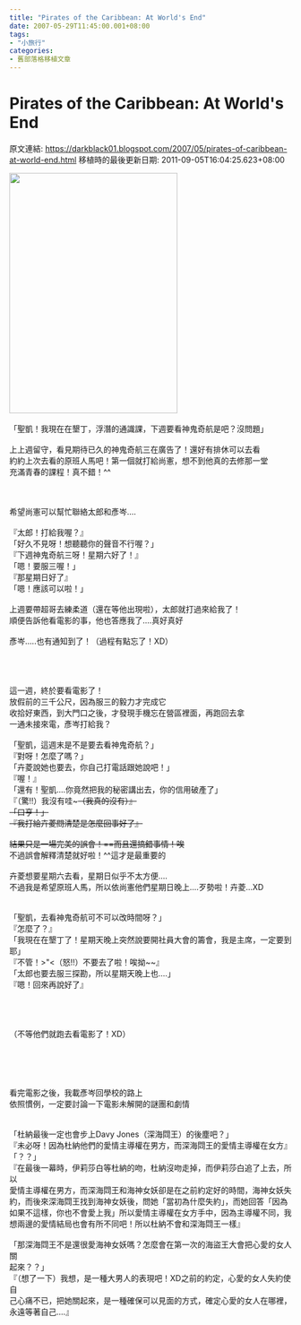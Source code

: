 ```yaml
---
title: "Pirates of the Caribbean: At World's End"
date: 2007-05-29T11:45:00.001+08:00
tags: 
- "小旅行"
categories:
- 舊部落格移植文章
---
```


# Pirates of the Caribbean: At World's End

原文連結: https://darkblack01.blogspot.com/2007/05/pirates-of-caribbean-at-world-end.html
移植時的最後更新日期: 2011-09-05T16:04:25.623+08:00

<img alt="" height="429" src="http://www.bvi.com.tw/movies/pirates3/site/downloads/poster/poster_final.jpg" width="300" /><br /><br />「聖凱！我現在在墾丁，浮潛的通識課，下週要看神鬼奇航是吧？沒問題」<br /><br />上上週留守，看見期待已久的神鬼奇航三在廣告了！還好有排休可以去看<br />約約上次去看的原班人馬吧！第一個就打給尚憲，想不到他真的去修那一堂<br />充滿青春的課程！真不錯！^^<br /><br /><a name='more'></a><br /><br />希望尚憲可以幫忙聯絡太郎和彥岑....<br /><br />『太郎！打給我喔？』<br />「好久不見呀！想聽聽你的聲音不行喔？」<br />『下週神鬼奇航三呀！星期六好了！』<br />「嗯！要服三喔！」<br />『那星期日好了』<br />「嗯！應該可以啦！」<br /><br />上週要帶超哥去練柔道（還在等他出現啦），太郎就打過來給我了！<br />順便告訴他看電影的事，他也答應我了....真好真好<br /><br />彥岑.....也有通知到了！（過程有點忘了！XD）<br /><br /><br /><br /><br />這一週，終於要看電影了！<br />放假前的三千公尺，因為服三的毅力才完成它<br />收拾好東西，到大門口之後，才發現手機忘在營區裡面，再跑回去拿<br />一通未接來電，彥岑打給我？<br /><br />「聖凱，這週末是不是要去看神鬼奇航？」<br />『對呀！怎麼了嗎？」<br />「卉菱說她也要去，你自己打電話跟她說吧！」<br />『喔！』<br />「還有！聖凱....你竟然把我的秘密講出去，你的信用破產了」<br />『（驚!!）我沒有哇~~~（我真的沒有）』<br />「口亨！」<br />『我打給卉菱問清楚是怎麼回事好了』<br /><br />結果只是一場完美的誤會！==而且還搞錯事情！唉~~<br />不過誤會解釋清楚就好啦！^^這才是最重要的<br /><br />卉菱想要星期六去看，星期日似乎不太方便....<br />不過我是希望原班人馬，所以依尚憲他們星期日晚上....歹勢啦！卉菱...XD<br /><br /><br />「聖凱，去看神鬼奇航可不可以改時間呀？」<br />『怎麼了？』<br />「我現在在墾丁了！星期天晚上突然說要開社員大會的籌會，我是主席，一定要到耶」<br />『不管！&gt;"&lt;（怒!!）不要去了啦！唉拗~~』<br />「太郎也要去服三探勘，所以星期天晚上也....」<br />『嗯！回來再說好了』<br /><br /><br /><br /><br />（不等他們就跑去看電影了！XD）<br /><br /><br /><br /><br /><br />看完電影之後，我載彥岑回學校的路上<br />依照慣例，一定要討論一下電影未解開的謎團和劇情<br /><br /><br />「杜納最後一定也會步上Davy Jones（深海閰王）的後塵吧？」<br />『未必呀！因為杜納他們的愛情主導權在男方，而深海閰王的愛情主導權在女方』<br />「？？」<br />『在最後一幕時，伊莉莎白等杜納的吻，杜納沒吻走掉，而伊莉莎白追了上去，所以<br />愛情主導權在男方，而深海閰王和海神女妖卻是在之前約定好的時間，海神女妖失<br />約，而後來深海閰王找到海神女妖後，問她「當初為什麼失約」，而她回答「因為<br />如果不這樣，你也不會愛上我」所以愛情主導權在女方手中，因為主導權不同，我<br />想兩邊的愛情結局也會有所不同吧！所以杜納不會和深海閰王一樣』<br /><br />「那深海閰王不是還很愛海神女妖嗎？怎麼會在第一次的海盜王大會把心愛的女人關<br />起來？？」<br />『（想了一下）我想，是一種大男人的表現吧！XD之前的約定，心愛的女人失約使自<br />己心痛不已，把她關起來，是一種確保可以見面的方式，確定心愛的女人在哪裡，<br />永遠等著自己....』
